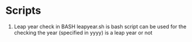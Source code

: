 # Scripts
1. Leap year check in BASH
leapyear.sh is bash script can be used for the checking the year (specified in yyyy) is a leap year or not
